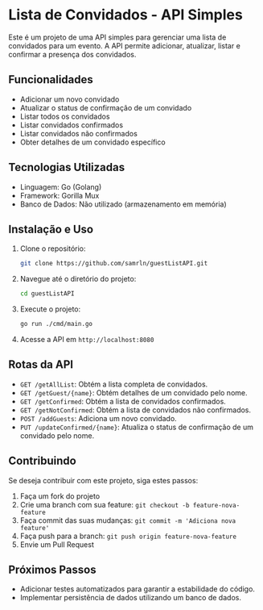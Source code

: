 # Lista de Convidados - API Simples

Este é um projeto de uma API simples para gerenciar uma lista de convidados para um evento. A API permite adicionar, atualizar, listar e confirmar a presença dos convidados.

## Funcionalidades

- Adicionar um novo convidado
- Atualizar o status de confirmação de um convidado
- Listar todos os convidados
- Listar convidados confirmados
- Listar convidados não confirmados
- Obter detalhes de um convidado específico

## Tecnologias Utilizadas

- Linguagem: Go (Golang)
- Framework: Gorilla Mux
- Banco de Dados: Não utilizado (armazenamento em memória)

## Instalação e Uso

1. Clone o repositório:

    ```bash
    git clone https://github.com/samrln/guestListAPI.git
    ```

2. Navegue até o diretório do projeto:

    ```bash
    cd guestListAPI
    ```

3. Execute o projeto:

    ```bash
    go run ./cmd/main.go
    ```

4. Acesse a API em `http://localhost:8080`

## Rotas da API

- `GET /getAllList`: Obtém a lista completa de convidados.
- `GET /getGuest/{name}`: Obtém detalhes de um convidado pelo nome.
- `GET /getConfirmed`: Obtém a lista de convidados confirmados.
- `GET /getNotConfirmed`: Obtém a lista de convidados não confirmados.
- `POST /addGuests`: Adiciona um novo convidado.
- `PUT /updateConfirmed/{name}`: Atualiza o status de confirmação de um convidado pelo nome.

## Contribuindo

Se deseja contribuir com este projeto, siga estes passos:

1. Faça um fork do projeto
2. Crie uma branch com sua feature: `git checkout -b feature-nova-feature`
3. Faça commit das suas mudanças: `git commit -m 'Adiciona nova feature'`
4. Faça push para a branch: `git push origin feature-nova-feature`
5. Envie um Pull Request

## Próximos Passos

- Adicionar testes automatizados para garantir a estabilidade do código.
- Implementar persistência de dados utilizando um banco de dados.